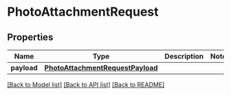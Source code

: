 # PhotoAttachmentRequest

## Properties
Name | Type | Description | Notes
------------ | ------------- | ------------- | -------------
**payload** | [**PhotoAttachmentRequestPayload**](PhotoAttachmentRequestPayload.md) |  | 

[[Back to Model list]](../README.md#documentation-for-models) [[Back to API list]](../README.md#documentation-for-api-endpoints) [[Back to README]](../README.md)


